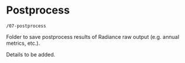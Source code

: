 # Postprocess

`/07-postprocess`

Folder to save postprocess results of Radiance raw output (e.g. annual metrics, etc.).

Details to be added.
